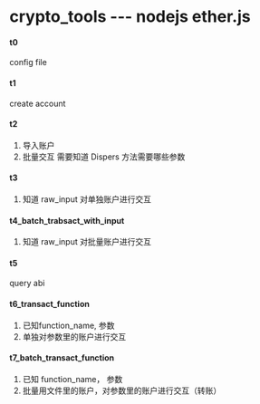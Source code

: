 # crypto_tools --- nodejs ether.js


#### t0
 config file
 
#### t1
create account

#### t2
1. 导入账户
2. 批量交互
   需要知道 Dispers  方法需要哪些参数

#### t3
1. 知道 raw_input 对单独账户进行交互


#### t4_batch_trabsact_with_input
1. 知道 raw_input 对批量账户进行交互


#### t5
query abi

#### t6_transact_function
1. 已知function_name, 参数
2. 单独对参数里的账户进行交互

#### t7_batch_transact_function
1. 已知 function_name， 参数
2. 批量用文件里的账户，对参数里的账户进行交互（转账）